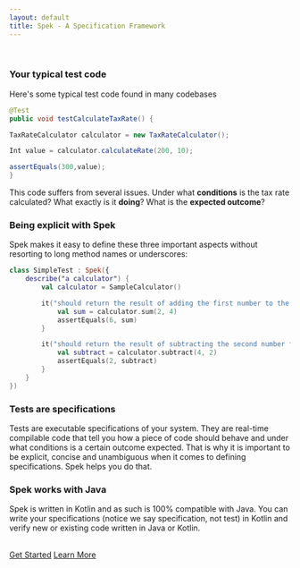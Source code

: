 ```yaml
---
layout: default
title: Spek - A Specification Framework
---
```




<br/>

### Your typical test code
Here's some typical test code found in many codebases
```java
@Test
public void testCalculateTaxRate() {

TaxRateCalculator calculator = new TaxRateCalculator();

Int value = calculator.calculateRate(200, 10);

assertEquals(300,value);
}
```

This code suffers from several issues. Under what **conditions** is the tax rate calculated? What exactly is it **doing**? What is the **expected outcome**?


### Being explicit with Spek

Spek makes it easy to define these three important aspects without resorting to long method names or underscores:

```kotlin
class SimpleTest : Spek({
    describe("a calculator") {
        val calculator = SampleCalculator()

        it("should return the result of adding the first number to the second number") {
            val sum = calculator.sum(2, 4)
            assertEquals(6, sum)
        }

        it("should return the result of subtracting the second number from the first number") {
            val subtract = calculator.subtract(4, 2)
            assertEquals(2, subtract)
        }
    }
})
```

### Tests are specifications

Tests are executable specifications of your system. They are real-time compilable code that tell you how a piece of code should behave and under what conditions is a certain
outcome expected. That is why it is important to be explicit, concise and unambiguous when it comes to defining specifications. Spek helps you do that.

### Spek works with Java

Spek is written in Kotlin and as such is 100% compatible with Java. You can write your specifications (notice we say specification, not test) in Kotlin and
verify new or existing code written in Java or Kotlin.

<br/>
<a href="{{ site.baseurl }}/download.html" class="btn btn-success btn-lg">Get Started</a>
<a href="{{ site.baseurl }}/docs.html" class="btn btn-primary btn-lg">Learn More</a>
